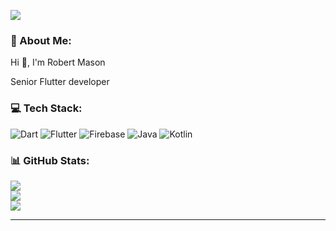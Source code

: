 [![](https://visitcount.itsvg.in/api?id=mobiledevrob&icon=0&color=8)](https://visitcount.itsvg.in)

### 💫 About Me:
Hi 👋, I'm Robert Mason

Senior Flutter developer


### 💻 Tech Stack:
![Dart](https://img.shields.io/badge/dart-%230175C2.svg?style=flat&logo=dart&logoColor=white) ![Flutter](https://img.shields.io/badge/Flutter-%2302569B.svg?style=flat&logo=Flutter&logoColor=white) ![Firebase](https://img.shields.io/badge/firebase-%23039BE5.svg?style=flat&logo=firebase) ![Java](https://img.shields.io/badge/java-%23ED8B00.svg?style=flat&logo=java&logoColor=white) ![Kotlin](https://img.shields.io/badge/kotlin-%230095D5.svg?style=flat&logo=kotlin&logoColor=white)
### 📊 GitHub Stats:
![](https://github-readme-stats.vercel.app/api?username=mobiledevrob&theme=city_light&hide_border=false&include_all_commits=true&count_private=true)<br/>
![](https://github-readme-streak-stats.herokuapp.com/?user=mobiledevrob&theme=city_light&hide_border=false)<br/>
![](https://github-readme-stats.vercel.app/api/top-langs/?username=mobiledevrob&theme=city_light&hide_border=false&include_all_commits=true&count_private=true&layout=compact)

---


